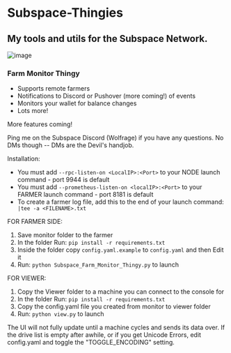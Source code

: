 # Subspace-Thingies

## My tools and utils for the Subspace Network.

![image](https://github.com/wolfrage76/Subspace-Thingies/assets/75458290/d0b172b6-6041-48ae-949b-22727d5f7dd9)

### Farm Monitor Thingy

- Supports remote farmers
- Notifications to Discord or Pushover (more coming!) of events
- Monitors your wallet for balance changes
- Lots more!

More features coming!

Ping me on the Subspace Discord (Wolfrage) if you have any questions. No DMs though -- DMs are the Devil's handjob.

Installation:
 - You must add `--rpc-listen-on <LocalIP>:<Port>` to your NODE launch command - port 9944 is default
 - You must add `--prometheus-listen-on <localIP>:<Port>` to your FARMER launch command - port 8181 is default
 - To create a farmer log file, add this to the end of your launch command: ` |tee -a <FILENAME>.txt`

FOR FARMER SIDE:
1. Save monitor folder to the farmer
2. In the folder Run: `pip install -r requirements.txt`
3. Inside the folder copy `config.yaml.example` to `config.yaml` and then Edit it
4. Run: `python Subspace_Farm_Monitor_Thingy.py` to launch


FOR VIEWER:
1. Copy the Viewer folder to a machine you can connect to the console for
2. In the folder Run: `pip install -r requirements.txt`
3. Copy the config.yaml file you created from monitor to viewer folder
4. Run: `python view.py` to launch

The UI will not fully update until a machine cycles and sends its data over.  If the drive list is empty after awhile, or if you get Unicode Errors, edit config.yaml and toggle the "TOGGLE_ENCODING" setting.

